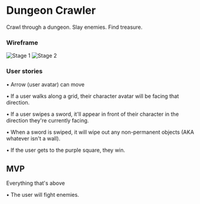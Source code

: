 # Dungeon Crawler
Crawl through a dungeon. Slay enemies. Find treasure.

### Wireframe
![Stage 1](https://i.imgur.com/gHrv9N2.png)
![Stage 2](https://i.imgur.com/NYypZhl.png)


### User stories

• Arrow (user avatar) can move

• If a user walks along a grid, their character avatar will be facing that direction.

• If a user swipes a sword, it'll appear in front of their character in the direction they're currently facing.

• When a sword is swiped, it will wipe out any non-permanent objects (AKA whatever isn't a wall).

• If the user gets to the purple square, they win.


## MVP
Everything that's above


• The user will fight enemies.
